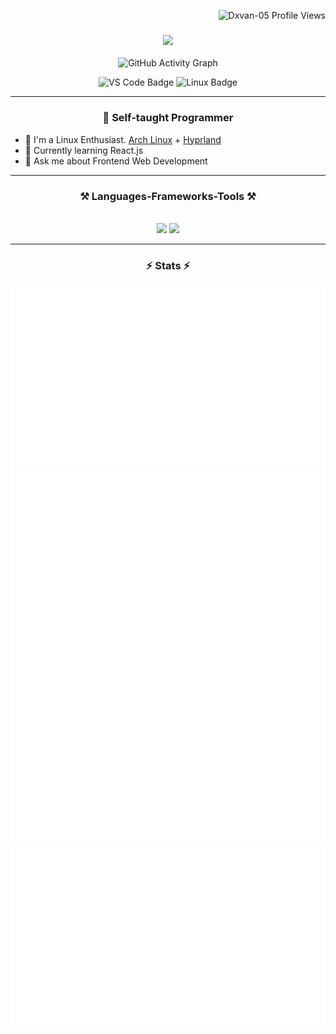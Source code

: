 <p align="right"> <img src="https://komarev.com/ghpvc/?username=Dxvan-05&label=Profile%20views&color=0e75b6&size=24&style=flat" alt="Dxvan-05 Profile Views" /> </p>

<h3 align="center">
  <img src="https://readme-typing-svg.herokuapp.com/?font=Righteous&size=35&center=true&vCenter=true&width=1600&height=70&duration=6000&lines=Hello+There!+👋+I'm+Devan+" />
</h3>

<div align="center">
  <img src="https://github-readme-activity-graph.vercel.app/graph?username=Dxvan-05&theme=high-contrast&height=250" alt="GitHub Activity Graph">
  
  <p>
      <img src="https://img.shields.io/badge/Visual%20Studio%20Code-007ACC?style=flat-square&logo=Visual%20Studio%20Code&logoColor=white" alt="VS Code Badge"/>
      <img src="https://img.shields.io/badge/Linux-FCC624?style=flat-square&logo=Arch%20Linux&logoColor=white" alt="Linux Badge"/>
  </p>
</div>

---
<div align="center">
  <h3>📖 Self-taught Programmer</h3>
</div>

- 🔭 I'm a Linux Enthusiast. [Arch Linux](https://archlinux.org/) + [Hyprland](https://hyprland.org/)
- 🌱 Currently learning React.js
- 💬 Ask me about Frontend Web Development
<!-- - ⚡ Fun fact: ... -->

---
<h3 align="center">⚒️ Languages-Frameworks-Tools ⚒️</h3>
<br/>
<div align="center">
    <img src="https://skillicons.dev/icons?i=html,css,bootstrap,vscode,github,figma,tailwind,git" />
    <img src="https://skillicons.dev/icons?i=nodejs,python,javascript,mysql" /><br>
</div>

---
<h3 align="center">⚡ Stats ⚡</h2>
<div align="center">
  
![](https://raw.githubusercontent.com/Dxvan-05/github-stats/master/generated/overview.svg#gh-dark-mode-only)
![](https://raw.githubusercontent.com/Dxvan-05/github-stats/master/generated/overview.svg#gh-light-mode-only)
![](https://raw.githubusercontent.com/Dxvan-05/github-stats/master/generated/languages.svg#gh-dark-mode-only)
![](https://raw.githubusercontent.com/Dxvan-05/github-stats/master/generated/languages.svg#gh-light-mode-only)

</div>
